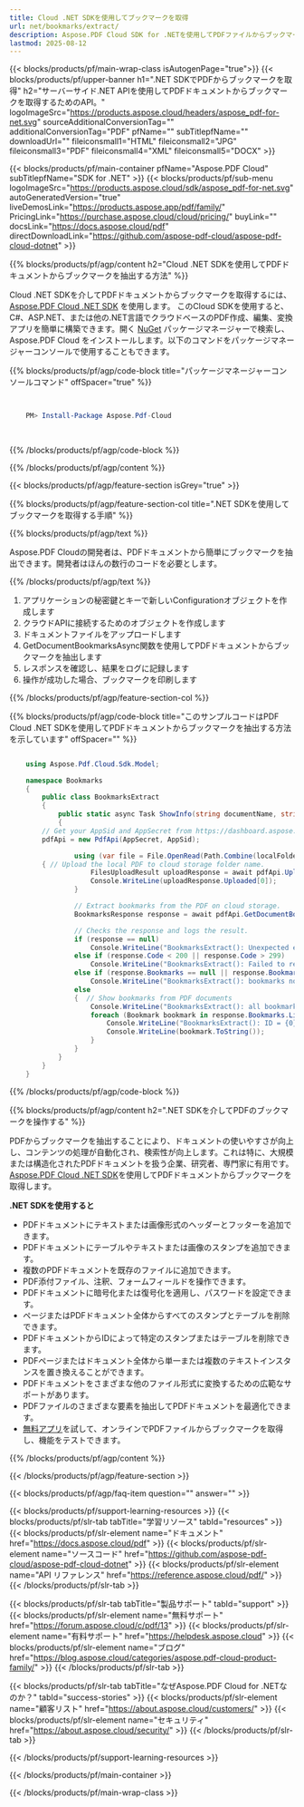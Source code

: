 ```yaml
---
title: Cloud .NET SDKを使用してブックマークを取得
url: net/bookmarks/extract/
description: Aspose.PDF Cloud SDK for .NETを使用してPDFファイルからブックマークを取得します。発見性とインデックス作成を強化します。
lastmod: 2025-08-12
---
```


{{< blocks/products/pf/main-wrap-class isAutogenPage="true">}}
{{< blocks/products/pf/upper-banner h1=".NET SDKでPDFからブックマークを取得" h2="サーバーサイド.NET APIを使用してPDFドキュメントからブックマークを取得するためのAPI。" logoImageSrc="https://products.aspose.cloud/headers/aspose_pdf-for-net.svg" sourceAdditionalConversionTag="" additionalConversionTag="PDF" pfName="" subTitlepfName="" downloadUrl="" fileiconsmall1="HTML" fileiconsmall2="JPG" fileiconsmall3="PDF" fileiconsmall4="XML" fileiconsmall5="DOCX" >}}

{{< blocks/products/pf/main-container pfName="Aspose.PDF Cloud" subTitlepfName="SDK for .NET" >}}
{{< blocks/products/pf/sub-menu logoImageSrc="https://products.aspose.cloud/sdk/aspose_pdf-for-net.svg"
autoGeneratedVersion="true"
liveDemosLink="https://products.aspose.app/pdf/family/" PricingLink="https://purchase.aspose.cloud/cloud/pricing/" buyLink="" docsLink="https://docs.aspose.cloud/pdf"  directDownloadLink="https://github.com/aspose-pdf-cloud/aspose-pdf-cloud-dotnet" >}}

{{% blocks/products/pf/agp/content h2="Cloud .NET SDKを使用してPDFドキュメントからブックマークを抽出する方法" %}}

Cloud .NET SDKを介してPDFドキュメントからブックマークを取得するには、
[Aspose.PDF Cloud .NET SDK](https://products.aspose.cloud/pdf/net/) を使用します。
このCloud SDKを使用すると、C#、ASP.NET、または他の.NET言語でクラウドベースのPDF作成、編集、変換アプリを簡単に構築できます。開く
[NuGet](https://www.nuget.org/packages/Aspose.Pdf-Cloud)
パッケージマネージャーで検索し、
Aspose.PDF Cloud
をインストールします。以下のコマンドをパッケージマネージャーコンソールで使用することもできます。

{{% blocks/products/pf/agp/code-block title="パッケージマネージャーコンソールコマンド" offSpacer="true" %}}

```powershell

     
    PM> Install-Package Aspose.Pdf-Cloud
     
     

```

{{% /blocks/products/pf/agp/code-block %}}

{{% /blocks/products/pf/agp/content %}}

{{< blocks/products/pf/agp/feature-section isGrey="true" >}}

{{% blocks/products/pf/agp/feature-section-col title=".NET SDKを使用してブックマークを取得する手順" %}}

{{% blocks/products/pf/agp/text %}}

Aspose.PDF Cloudの開発者は、PDFドキュメントから簡単にブックマークを抽出できます。開発者はほんの数行のコードを必要とします。

{{% /blocks/products/pf/agp/text %}}

1. アプリケーションの秘密鍵とキーで新しいConfigurationオブジェクトを作成します
1. クラウドAPIに接続するためのオブジェクトを作成します
1. ドキュメントファイルをアップロードします
1. GetDocumentBookmarksAsync関数を使用してPDFドキュメントからブックマークを抽出します
1. レスポンスを確認し、結果をログに記録します
1. 操作が成功した場合、ブックマークを印刷します

{{% /blocks/products/pf/agp/feature-section-col %}}

{{% blocks/products/pf/agp/code-block title="このサンプルコードはPDF Cloud .NET SDKを使用してPDFドキュメントからブックマークを抽出する方法を示しています" offSpacer="" %}}

```cs

    using Aspose.Pdf.Cloud.Sdk.Model;

    namespace Bookmarks
    {
        public class BookmarksExtract
        {
            public static async Task ShowInfo(string documentName, string localFolder, string remoteFolder)
            {
		// Get your AppSid and AppSecret from https://dashboard.aspose.cloud (free registration required). 
		pdfApi = new PdfApi(AppSecret, AppSid);

                using (var file = File.OpenRead(Path.Combine(localFolder, documentName)))
		{ // Upload the local PDF to cloud storage folder name.
                    FilesUploadResult uploadResponse = await pdfApi.UploadFileAsync(Path.Combine(remoteFolder, documentName), documentName);
                    Console.WriteLine(uploadResponse.Uploaded[0]);
                }

                // Extract bookmarks from the PDF on cloud storage.
                BookmarksResponse response = await pdfApi.GetDocumentBookmarksAsync(documentName, folder: remoteFolder);

                // Checks the response and logs the result.
                if (response == null)
                    Console.WriteLine("BookmarksExtract(): Unexpected error!");
                else if (response.Code < 200 || response.Code > 299)
                    Console.WriteLine("BookmarksExtract(): Failed to receive bookmarks from the document.");
                else if (response.Bookmarks == null || response.Bookmarks.List == null || response.Bookmarks.List.Count == 0)
                    Console.WriteLine("BookmarksExtract(): bookmarks not found in the document.");
                else
                {  // Show bookmarks from PDF documents
                    Console.WriteLine("BookmarksExtract(): all bookmarks successfully received from the document '{0}.", documentName);
                    foreach (Bookmark bookmark in response.Bookmarks.List) {
                        Console.WriteLine("BookmarksExtract(): ID = {0}", bookmark.Links[0].Href);
                        Console.WriteLine(bookmark.ToString());
                    }
                }
            }
        }
    }

```

{{% /blocks/products/pf/agp/code-block %}}

{{% blocks/products/pf/agp/content h2=".NET SDKを介してPDFのブックマークを操作する" %}}

PDFからブックマークを抽出することにより、ドキュメントの使いやすさが向上し、コンテンツの処理が自動化され、検索性が向上します。これは特に、大規模または構造化されたPDFドキュメントを扱う企業、研究者、専門家に有用です。
[Aspose.PDF Cloud .NET SDK](https://products.aspose.cloud/pdf/net/)を使用してPDFドキュメントからブックマークを取得します。

**.NET SDKを使用すると**

+ PDFドキュメントにテキストまたは画像形式のヘッダーとフッターを追加できます。
+ PDFドキュメントにテーブルやテキストまたは画像のスタンプを追加できます。
+ 複数のPDFドキュメントを既存のファイルに追加できます。
+ PDF添付ファイル、注釈、フォームフィールドを操作できます。
+ PDFドキュメントに暗号化または復号化を適用し、パスワードを設定できます。
+ ページまたはPDFドキュメント全体からすべてのスタンプとテーブルを削除できます。
+ PDFドキュメントからIDによって特定のスタンプまたはテーブルを削除できます。
+ PDFページまたはドキュメント全体から単一または複数のテキストインスタンスを置き換えることができます。
+ PDFドキュメントをさまざまな他のファイル形式に変換するための広範なサポートがあります。
+ PDFファイルのさまざまな要素を抽出してPDFドキュメントを最適化できます。
+ [無料アプリ](https://products.aspose.app/pdf/)を試して、オンラインでPDFファイルからブックマークを取得し、機能をテストできます。

{{% /blocks/products/pf/agp/content %}}

{{< /blocks/products/pf/agp/feature-section >}}

{{< blocks/products/pf/agp/faq-item question="" answer="" >}}

{{< blocks/products/pf/support-learning-resources >}}
{{< blocks/products/pf/slr-tab tabTitle="学習リソース" tabId="resources" >}}
{{< blocks/products/pf/slr-element name="ドキュメント" href="https://docs.aspose.cloud/pdf" >}}
{{< blocks/products/pf/slr-element name="ソースコード" href="https://github.com/aspose-pdf-cloud/aspose-pdf-cloud-dotnet" >}}
{{< blocks/products/pf/slr-element name="API リファレンス" href="https://reference.aspose.cloud/pdf/" >}}
{{< /blocks/products/pf/slr-tab >}}

{{< blocks/products/pf/slr-tab tabTitle="製品サポート" tabId="support" >}}
{{< blocks/products/pf/slr-element name="無料サポート" href="https://forum.aspose.cloud/c/pdf/13" >}}
{{< blocks/products/pf/slr-element name="有料サポート" href="https://helpdesk.aspose.cloud" >}}
{{< blocks/products/pf/slr-element name="ブログ" href="https://blog.aspose.cloud/categories/aspose.pdf-cloud-product-family/" >}}
{{< /blocks/products/pf/slr-tab >}}

{{< blocks/products/pf/slr-tab tabTitle="なぜAspose.PDF Cloud for .NETなのか？" tabId="success-stories" >}}
{{< blocks/products/pf/slr-element name="顧客リスト" href="https://about.aspose.cloud/customers/" >}}
{{< blocks/products/pf/slr-element name="セキュリティ" href="https://about.aspose.cloud/security/" >}}
{{< /blocks/products/pf/slr-tab >}}

{{< /blocks/products/pf/support-learning-resources >}}

{{< /blocks/products/pf/main-container >}}

{{< /blocks/products/pf/main-wrap-class >}}


